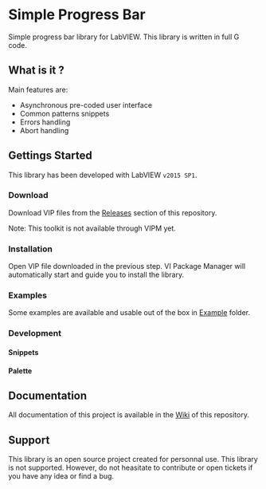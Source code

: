 # Simple Progress Bar

Simple progress bar library for LabVIEW. This library is written in full G code.


## What is it ?

Main features are:
- Asynchronous pre-coded user interface
- Common patterns snippets
- Errors handling
- Abort handling


## Gettings Started

This library has been developed with LabVIEW `v2015 SP1`.

### Download

Download VIP files from the [Releases](https://github.com/tweeto/Simple-Progress-Bar/releases) section of this repository.

Note: This toolkit is not available through VIPM yet.


### Installation

Open VIP file downloaded in the previous step. VI Package Manager will automatically start and guide you to install the library.


### Examples

Some examples are available and usable out of the box in [Example](https://github.com/tweeto/Simple-Progress-Bar/tree/master/src/Example) folder.


### Development

#### Snippets

#### Palette


## Documentation

All documentation of this project is available in the [Wiki](https://github.com/tweeto/Simple-Progress-Bar/wiki) of this repository.


## Support

This library is an open source project created for personnal use. This library is not supported. However, do not heasitate to contribute or open tickets if you have any idea or find a bug.

